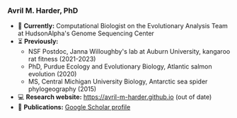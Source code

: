 ### Avril M. Harder, PhD 
- 🧬 **Currently:** Computational Biologist on the Evolutionary Analysis Team at HudsonAlpha's Genome Sequencing Center </br>
- ⏳ **Previously:**
  - NSF Postdoc, Janna Willoughby's lab at Auburn University, kangaroo rat fitness (2021-2023)
  - PhD, Purdue Ecology and Evolutionary Biology, Atlantic salmon evolution (2020)
  - MS, Central Michigan University Biology, Antarctic sea spider phylogeography (2015)
- 💻 **Research website:** https://avril-m-harder.github.io (out of date)
- 📑 **Publications:** [Google Scholar profile](https://scholar.google.com/citations?user=uyxk3voAAAAJ&hl=en)
